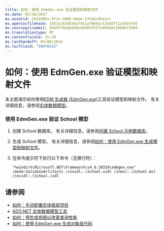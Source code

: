 ```yaml
---
title: 如何：使用 EdmGen.exe 验证模型和映射文件
ms.date: 03/30/2017
ms.assetid: 2641906a-971a-4d0b-8aee-13fabc02a1cc
ms.openlocfilehash: 1981e293d634af451a7084ac519a97f1ad5b5fd6
ms.sourcegitcommit: 5b6d778ebb269ee6684fb57ad69a8c28b06235b9
ms.translationtype: MT
ms.contentlocale: zh-CN
ms.lasthandoff: 04/08/2019
ms.locfileid: "59076515"
---
```

# <a name="how-to-use-edmgenexe-to-validate-model-and-mapping-files"></a>如何：使用 EdmGen.exe 验证模型和映射文件
本主题演示如何使用[EDM 生成器 (EdmGen.exe)](../../../../../docs/framework/data/adonet/ef/edm-generator-edmgen-exe.md)工具验证模型和映射文件。 有关详细信息，请参阅[实体数据模型](../../../../../docs/framework/data/adonet/entity-data-model.md)。  
  
### <a name="to-validate-the-school-model-using-edmgenexe"></a>使用 EdmGen.exe 验证 School 模型  
  
1.  创建 School 数据库。 有关详细信息，请参阅[创建 School 示例数据库](https://docs.microsoft.com/previous-versions/dotnet/netframework-4.0/bb399731(v=vs.100))。  
  
2.  生成 School 模型。 有关详细信息，请参阅[如何：使用 EdmGen.exe 生成模型和映射文件](../../../../../docs/framework/data/adonet/ef/how-to-use-edmgen-exe-to-generate-the-model-and-mapping-files.md)。  
  
3.  在命令提示符下执行以下命令（无换行符）：  
  
    ```console
    "%windir%\Microsoft.NET\Framework\v4.0.30319\edmgen.exe" /mode:ValidateArtifacts /inssdl:.\School.ssdl /inmsl:.\School.msl /incsdl:.\School.csdl  
    ```  
  
## <a name="see-also"></a>请参阅

- [如何：手动配置实体框架项目](https://docs.microsoft.com/previous-versions/dotnet/netframework-4.0/bb738546(v=vs.100))
- [ADO.NET 实体数据模型工具](https://docs.microsoft.com/previous-versions/dotnet/netframework-4.0/bb399249(v=vs.100))
- [如何：预生成视图以改善查询性能](https://docs.microsoft.com/previous-versions/dotnet/netframework-4.0/bb896240(v=vs.100))
- [如何：使用 EdmGen.exe 生成对象层代码](../../../../../docs/framework/data/adonet/ef/how-to-use-edmgen-exe-to-generate-object-layer-code.md)
